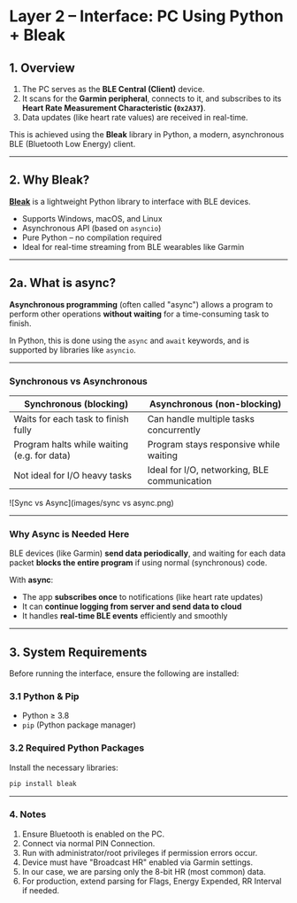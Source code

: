 # Layer 2 – Interface: PC Using Python + Bleak

## 1. Overview

1) The PC serves as the **BLE Central (Client)** device.
2) It scans for the **Garmin peripheral**, connects to it, and subscribes to its **Heart Rate Measurement Characteristic (`0x2A37`)**.
3) Data updates (like heart rate values) are received in real-time.

This is achieved using the **Bleak** library in Python, a modern, asynchronous BLE (Bluetooth Low Energy) client.

---

## 2. Why Bleak?

[**Bleak**](https://github.com/hbldh/bleak) is a lightweight Python library to interface with BLE devices.

- Supports Windows, macOS, and Linux
- Asynchronous API (based on `asyncio`)
- Pure Python – no compilation required
- Ideal for real-time streaming from BLE wearables like Garmin

---

## 2a. What is async?

**Asynchronous programming** (often called "async") allows a program to perform other operations **without waiting** for a time-consuming task to finish.

In Python, this is done using the `async` and `await` keywords, and is supported by libraries like `asyncio`.

---

### Synchronous vs Asynchronous

| Synchronous (blocking)                      | Asynchronous (non-blocking)                  |
|---------------------------------------------|----------------------------------------------|
| Waits for each task to finish fully         | Can handle multiple tasks concurrently       |
| Program halts while waiting (e.g. for data) | Program stays responsive while waiting       |
| Not ideal for I/O heavy tasks               | Ideal for I/O, networking, BLE communication |

![Sync vs Async](images/sync vs async.png)

---

### Why Async is Needed Here

BLE devices (like Garmin) **send data periodically**, and waiting for each data packet **blocks the entire program** if using normal (synchronous) code.

With **async**:

- The app **subscribes once** to notifications (like heart rate updates)
- It can **continue logging from server and send data to cloud**
- It handles **real-time BLE events** efficiently and smoothly

---

## 3. System Requirements

Before running the interface, ensure the following are installed:

### 3.1 Python & Pip

- Python ≥ 3.8  
- `pip` (Python package manager)

### 3.2 Required Python Packages

Install the necessary libraries:

```bash
pip install bleak
```
---

### 4. Notes

1) Ensure Bluetooth is enabled on the PC.
2) Connect via normal PIN Connection.
3) Run with administrator/root privileges if permission errors occur.
4) Device must have "Broadcast HR" enabled via Garmin settings.
5) In our case, we are parsing only the 8-bit HR (most common) data.
6) For production, extend parsing for Flags, Energy Expended, RR Interval if needed.



